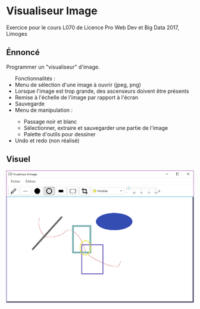 # Visualiseur Image

<p>Exercice pour le cours L070 de Licence Pro Web Dev et Big Data 2017, Limoges</p>

<h2>Énnoncé</h2>
  <p>Programmer un "visualiseur" d'image.</p>
  
  <ul>
    Fonctionnalités :
    <li>Menu de sélection d'une image à ouvrir (jpeg, png)</li>
    <li>Lorsque l'image est trop grande, des ascenseurs doivent être présents</li>
    <li>Remise à l'échelle de l'image par rapport à l'écran</li>
    <li>Sauvegarde</li>
    <li>Menu de manipulation :</li>
      <ul>
        <li>Passage noir et blanc</li>
        <li>Sélectionner, extraire et sauvegarder une partie de l'image</li>
        <li>Palette d'outils pour dessiner</li>
      </ul>
    <li>Undo et redo (non réalisé)</li>
  </ul>

<h2>Visuel</h2>
  <img alt="capture d'écran du logiciel" src="./screenshot.PNG">

